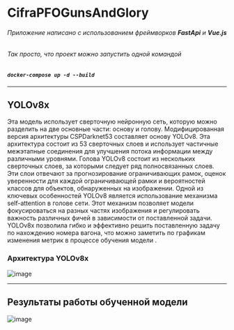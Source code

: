 # CifraPFOGunsAndGlory
###### Приложение написано с использованием фреймворков  **FastApi** и **Vue.js** 
###### Так просто, что проект можно запустить одной командой 
#### ***`docker-compose up -d --build`***
___
## YOLOv8x 
Эта модель использует сверточную нейронную сеть, которую можно разделить на две основные части: основу и голову.
Модифицированная версия архитектуры CSPDarknet53 составляет основу YOLOv8. Эта архитектура состоит из 53 сверточных слоев и использует частичные межэтапные соединения для улучшения потока информации между различными уровнями.
Голова YOLOv8 состоит из нескольких сверточных слоев, за которыми следует ряд полносвязанных слоев.
Эти слои отвечают за прогнозирование ограничивающих рамок, оценок уверенности для каждой ограничивающей рамки и вероятностей классов для объектов, обнаруженных на изображении.
Одной из ключевых особенностей YOLOv8 является использование механизма self-attention в голове сети.
Этот механизм позволяет модели фокусироваться на разных частях изображения и регулировать важность различных фичей в зависимости от поставленной задачи.
YOLOv8x позволила гибко и эффективно решить поставленную задачу по нахождению номера вагона, что можно заметить по графикам изменения метрик в процессе обучения модели .
### Архитектура YOLOv8x
![image](https://github.com/gBit-Legion/CifraPFOGunsAndGlory/assets/71758216/8229b19c-9ec5-4f9f-a9c0-124b6aed8a18)
___
## Результаты работы обученной модели
![image](https://github.com/gBit-Legion/CifraPFOGunsAndGlory/assets/71758216/d83e737c-044e-4530-8169-6e5de79a29dc)
